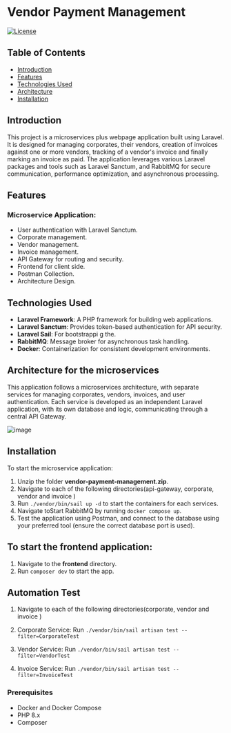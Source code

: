 
# Vendor Payment Management

[![License](https://img.shields.io/badge/license-MIT-blue.svg)](LICENSE)

## Table of Contents

- [Introduction](#introduction)
- [Features](#features)
- [Technologies Used](#technologies-used)
- [Architecture](#architecture)
- [Installation](#installation)

## Introduction

This project is a microservices plus webpage application built using Laravel. It is designed for managing
corporates, their vendors, creation of invoices against one or more vendors, tracking of a vendor's
invoice and finally marking an invoice as paid. The application leverages various Laravel packages and tools such as Laravel Sanctum, and RabbitMQ for secure communication, performance optimization, and asynchronous processing.



## Features

### Microservice Application:
- User authentication with Laravel Sanctum.
- Corporate management.
- Vendor management.
- Invoice management.
- API Gateway for routing and security.
- Frontend for client side.
- Postman Collection.
- Architecture Design.

## Technologies Used

- **Laravel Framework**: A PHP framework for building web applications.
- **Laravel Sanctum**: Provides token-based authentication for API security.
- **Laravel Sail**: For bootstrappi g the.
- **RabbitMQ**: Message broker for asynchronous task handling.
- **Docker**: Containerization for consistent development environments.

## Architecture for the microservices

This application follows a microservices architecture, with separate services for managing corporates, vendors, invoices, and user authentication. Each service is developed as an independent Laravel application, with its own database and logic, communicating through a central API Gateway.

![image](https://res.cloudinary.com/dpojtzqgd/image/upload/v1747486915/Vendor_Payment_Management_g6gc7m.jpg)


## Installation

To start the microservice application:

1. Unzip the folder **vendor-payment-management.zip**.
2. Navigate to each of the following directories(api-gateway, corporate, vendor and invoice )
3. Run `./vendor/bin/sail up -d` to start the containers for each services.
4. Navigate toStart RabbitMQ by running `docker compose up`.
5. Test the application using Postman, and connect to the database using your preferred tool (ensure the correct database port is used).

## To start the frontend application:
1. Navigate to the **frontend** directory.
3. Run `composer dev` to start the app.


## Automation Test

1. Navigate to each of the following directories(corporate, vendor and invoice )
2. Corporate Service: Run `./vendor/bin/sail artisan test --filter=CorporateTest`

3. Vendor Service: Run `./vendor/bin/sail artisan test --filter=VendorTest`

4. Invoice Service: Run `./vendor/bin/sail artisan test --filter=InvoiceTest`

### Prerequisites

- Docker and Docker Compose
- PHP 8.x
- Composer
